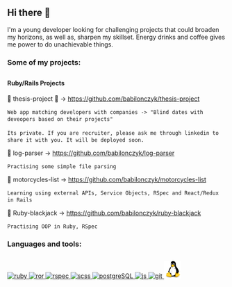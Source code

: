 ##  Hi there 👋

I'm a young developer looking for challenging projects that could broaden my horizons, as well as, sharpen my skillset. Energy drinks and coffee gives me power to do unachievable things.

### Some of my projects:
##
  
#### Ruby/Rails Projects

🚀 thesis-project 🔄 -> https://github.com/babilonczyk/thesis-project

    Web app matching developers with companies -> "Blind dates with deveopers based on their projects"
    
    Its private. If you are recruiter, please ask me through linkedin to share it with you. It will be deployed soon.

🚀 log-parser -> https://github.com/babilonczyk/log-parser

    Practising some simple file parsing

🚀 motorcycles-list -> https://github.com/babilonczyk/motorcycles-list

    Learning using external APIs, Service Objects, RSpec and React/Redux in Rails

🚀 Ruby-blackjack -> https://github.com/babilonczyk/ruby-blackjack

    Practising OOP in Ruby, RSpec
    
### Languages and tools:
##

<p align="left"> 
    <a href="https://www.ruby-lang.org/en/" target="_blank"> <img src="https://upload.wikimedia.org/wikipedia/commons/thumb/7/73/Ruby_logo.svg/1024px-Ruby_logo.svg.png" alt="ruby" width="40" height="40"/> </a> 
    <a href="https://rubyonrails.org/" target="_blank"> <img src="https://upload.wikimedia.org/wikipedia/commons/1/16/Ruby_on_Rails-logo.png" alt="ror" width="40" height="40"/> </a>  
    <a href="https://rspec.info/" target="_blank"> <img src="https://iconape.com/wp-content/png_logo_vector/rspec-logo.png" alt="rspec" width="40" height="40"/> </a>       
    <a href="https://sass-lang.com/documentation" target="_blank"> 
      <img src="https://upload.wikimedia.org/wikipedia/commons/thumb/9/96/Sass_Logo_Color.svg/1200px-Sass_Logo_Color.svg.png" alt="scss" width="50" height="40"/> </a>  
    <a href="https://www.postgresql.org/docs/" target="_blank"> <img src="https://upload.wikimedia.org/wikipedia/commons/thumb/2/29/Postgresql_elephant.svg/1200px-Postgresql_elephant.svg.png" alt="postgreSQL" width="40" height="40"/> </a> 
    <a href="https://developer.mozilla.org/en-US/docs/Web/JavaScript"> <img src="https://upload.wikimedia.org/wikipedia/commons/thumb/9/99/Unofficial_JavaScript_logo_2.svg/1024px-Unofficial_JavaScript_logo_2.svg.png" alt="js" width="40" height="40"/>  </a>
    <a href="https://git-scm.com/" target="_blank"> <img src="https://www.vectorlogo.zone/logos/git-scm/git-scm-icon.svg" alt="git" width="40" height="40"/> </a>   
    <a href="https://www.linux.org/" target="_blank"> <img src="https://raw.githubusercontent.com/devicons/devicon/master/icons/linux/linux-original.svg" alt="linux" width="40" height="40"/> </a>    
</p>
